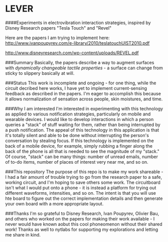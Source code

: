 # LEVER
####Experiments in electrovibration interaction strategies, inspired by Disney Research papers "Tesla Touch" and "Revel"

Here are the papers I am trying to implement here:
http://www.ivanpoupyrev.com/e-library/2010/teslatouchUIST2010.pdf

http://www.disneyresearch.com/wp-content/uploads/REVEL.pdf

###Summary
Basically, the papers describe a way to augment surfaces with _dynamically changeable tactile properties_ - a surface can change from sticky to slippery basically at will.

###Status
This work is incomplete and ongoing - for one thing, while the circuit decribed here works, I have yet to implement current-sensing feedback as described in the papers. I'm eager to accomplish this because it allows normalization of sensation across people, skin moistures, and time.

###Why I am interested
I'm interested in experimenting with this technology as applied to various notification strategies, particularly on mobile and wearable devices.
I would like to develop interactions in which a person queries a "stack" of stuff waiting for them, rather than being interrupted by a push notification.
The appeal of this technology in this application is that it's totally silent and able to be done without interrupting the person's conversation by stealing focus.
If this technology is implemented on the back of a mobile device, for example, simply rubbing a finger along the back of the phone is all that is needed to see the magnitude of my "stack."
Of course, "stack" can be many things: number of unread emails, number of to-do items, number of places of interest very near me, and so on.

###This repository
The purpose of this repo is to make my work shareable - I had a fair amount of trouble trying to go from the research paper to a safe, working circuit, and I'm hoping to save others some work.
The circuitboard isn't what I would put onto a phone - it is instead a platform for trying out different waveforms, intensities, and so on.
The intent is that you will use hte board to figure out the correct implementation details and then generate your own board with a more appropriate layout.

###Thanks
I'm so grateful to Disney Research, Ivan Poupyrev, Olivier Bau, and others who worked on the papers for making their work available - I never would have known aobut this cool phoneomenon without their shared work! Thanks as well to nytlabs for supporting my explorations and letting me share in kind.

